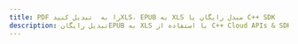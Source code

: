 ---title: PDF را به  تبدیل کنیدXLS، EPUB به XLS مبدل رایگان یا C++ SDKdescription: تبدیل رایگانEPUB به XLS با استفاده از C++ Cloud APIs & SDK همچنین اسناد PDF را در Cloud ایجاد، ویرایش و رندر کنید.---